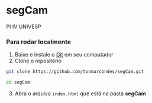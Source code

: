 # segCam
PI IV UNIVESP

### Para rodar localmente

1. Baixe e instale o [Git](https://git-scm.com/downloads) em seu computador
1. Clone o repositório

```bash
git clone https://github.com/tonmarcondes/segCam.git
```

```bash
cd segCam
```

3. Abra o arquivo `index.html` que está na pasta **segCam**

